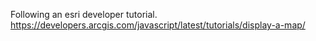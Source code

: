 Following an esri developer tutorial.
https://developers.arcgis.com/javascript/latest/tutorials/display-a-map/ 
